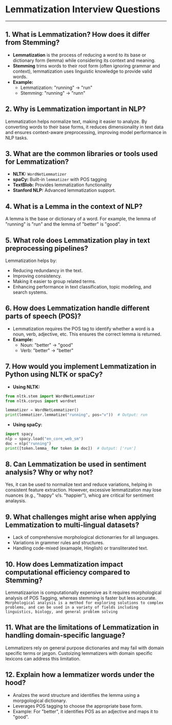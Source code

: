 # Lemmatization Interview Questions
---

## 1. What is Lemmatization? How does it differ from Stemming?
- **Lemmatization** is the process of reducing a word to its base or dictionary form (lemma) while considering its context and meaning. 
- **Stemming** trims words to their root form (often ignoring grammar and context), lemmatization uses linguistic knowledge to provide valid words.
- **Example:**
  - Lemmatization: "running" → "run"
  - Stemming: "running" → "runn"

## 2. Why is Lemmatization important in NLP?
Lemmatization helps normalize text, making it easier to analyze. By converting words to their base forms, 
it reduces dimensionality in text data and ensures context-aware preprocessing, improving model performance in NLP tasks.

## 3. What are the common libraries or tools used for Lemmatization?
- **NLTK:** `WordNetLemmatizer`
- **spaCy:** Built-in `lemmatizer` with POS tagging
- **TextBlob:** Provides lemmatization functionality
- **Stanford NLP:** Advanced lemmatization support.

## 4. What is a Lemma in the context of NLP?
A lemma is the base or dictionary of a word.
For example, the lemma of "running" is "run" and the lemma of "better" is "good".

## 5. What role does Lemmatization play in text preprocessing pipelines?
Lemmatization helps by:
- Reducing redundancy in the text.
- Improving consistency.
- Making it easier to group related terms.
- Enhancing performance in text classification, topic modeling, and search systems.

## 6. How does Lemmatization handle different parts of speech (POS)?
- Lemmatization requires the POS tag to identify whether a word is a noun, verb, adjective, etc.
This ensures the correct lemma is returned.
- **Example:**
  - Noun: "better" → "good"
  - Verb: "better" → "better"

## 7. How would you implement Lemmatization in Python using NLTK or spaCy?
- **Using NLTK:**
```python
from nltk.stem import WordNetLemmatizer
from nltk.corpus import wordnet

lemmatizer = WordNetLemmatizer()
print(lemmatizer.lemmatize("running", pos="v"))  # Output: run
```
- **Using spaCy:**
```python
import spacy
nlp = spacy.load("en_core_web_sm")
doc = nlp("running")
print([token.lemma_ for token in doc])  # Output: ['run']
```

## 8. Can Lemmatization be used in sentiment analysis? Why or why not?
Yes, it can be used to normalize text and reduce variations, helping in consistent feature extraction. However, excessive lemmatization may lose nuances (e.g., "happy" v/s. "happier"), whicg are critical for sentiment analaysis.

## 9. What challenges might arise when applying Lemmatization to multi-lingual datasets?
- Lack of comprehensive morphological dictionarries for all languages.
- Variations in grammer rules and structures.
- Handling code-mixed (examaple, Hinglish) or transliterated text.

## 10. How does Lemmatization impact computational efficiency compared to Stemming?
Lemmatizaarion is computationally expensive as it requires morphological analysis of POS Tagging, whereas stemming is faster but less accurate.
`Morphological analysis is a method for exploring solutions to complex problems, and can be used in a variety of fields including linguistics, biology, and general problem solving`

## 11. What are the limitations of Lemmatization in handling domain-specific language?
Lemmatizers rely on general purpose dictionaries and may fail with domain specific terms or jargon. Custoizing lemmatizers with domain specific lexicons can address this limitation.

## 12. Explain how a lemmatizer words under the hood?
- Analzes the word structure and identifies the lemma using a morpgological dictionary.
- Leverages POS tagging to choose the appropriate base form.
- Example: For "better", it identifies POS as an adjective and maps it to "good".
